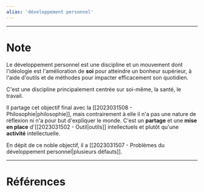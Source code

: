 ```yaml
---
alias: 'développement personnel'
---
```


---
# Note

Le développement personnel est une discipline et un mouvement dont l'idéologie est l'amélioration de **soi** pour atteindre un bonheur supérieur, à l'aide d'outils et de méthodes pour impacter efficacement son quotidien.

C'est une discipline principalement centrée sur soi-même, la santé, le travail.

Il partage cet objectif final avec la [[2023031508 - Philosophie|philosophie]], mais contrairement à elle il n'a pas une nature de réflexion ni n'a pour but d'expliquer le monde. 
C'est un **partage** et une **mise en place** d'[[2023031502 - Outil|outils]] intellectuels et plutôt qu'une **activité** intellectuelle.

En dépit de ce noble objectif, il a [[2023031507 - Problèmes du développement personnel|plusieurs défauts]].

---
# Références

